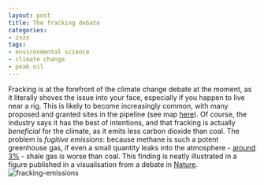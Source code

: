 ```yaml
---
layout: post 
title: The fracking debate
categories:
- zxzx 
tags:
- environmental science
- climate change
- peak oil
---
```


Fracking is at the forefront of the climate change debate
at the moment, as it literally shoves the issue into your face,
especially if you happen to live near a rig. This is likely to
become increasingly common, with many proposed and granted sites in the
pipeline (see map [here](http://frack-off.org.uk/locations/)).
Of course, the industry says it has the best of intentions, and that
fracking is actually *beneficial* for the climate, as it emits less
carbon dioxide than coal. The problem is *fugitive emissions*:
because methane is such a potent greenhouse gas, if even a small quantity
leaks into the atmosphere - [around 3%](http://www.theguardian.com/environment/georgemonbiot/2013/oct/24/dame-helen-ghosh-fracking-wind-turbines-national-trust) -
shale gas is worse than coal. This finding is neatly illustrated in
a figure published in a visualisation from a debate in [Nature](http://www.nature.com/nature/journal/v477/n7364/abs/477271a.htmli).
![fracking-emissions](https://dl.dropboxusercontent.com/u/15008199/Images-2-share/fracking-emissions.png)

